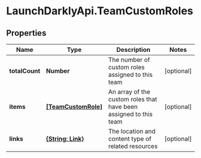 # LaunchDarklyApi.TeamCustomRoles

## Properties

Name | Type | Description | Notes
------------ | ------------- | ------------- | -------------
**totalCount** | **Number** | The number of custom roles assigned to this team | [optional] 
**items** | [**[TeamCustomRole]**](TeamCustomRole.md) | An array of the custom roles that have been assigned to this team | [optional] 
**links** | [**{String: Link}**](Link.md) | The location and content type of related resources | [optional] 


